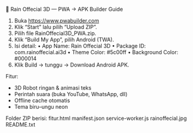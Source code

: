 📘 Rain Offecial 3D — PWA → APK Builder Guide

1. Buka https://www.pwabuilder.com
2. Klik “Start” lalu pilih “Upload ZIP”.
3. Pilih file RainOffecial3D_PWA.zip.
4. Klik “Build My App”, pilih Android (TWA).
5. Isi detail:
   • App Name: Rain Offecial 3D
   • Package ID: com.rainoffecial.ai3d
   • Theme Color: #5c00ff
   • Background Color: #000014
6. Klik Build → tunggu → Download Android APK.

Fitur:
- 3D Robot ringan & animasi teks
- Perintah suara (buka YouTube, WhatsApp, dll)
- Offline cache otomatis
- Tema biru–ungu neon

Folder ZIP berisi:
fitur.html
manifest.json
service-worker.js
rainoffecial.jpg
README.txt
